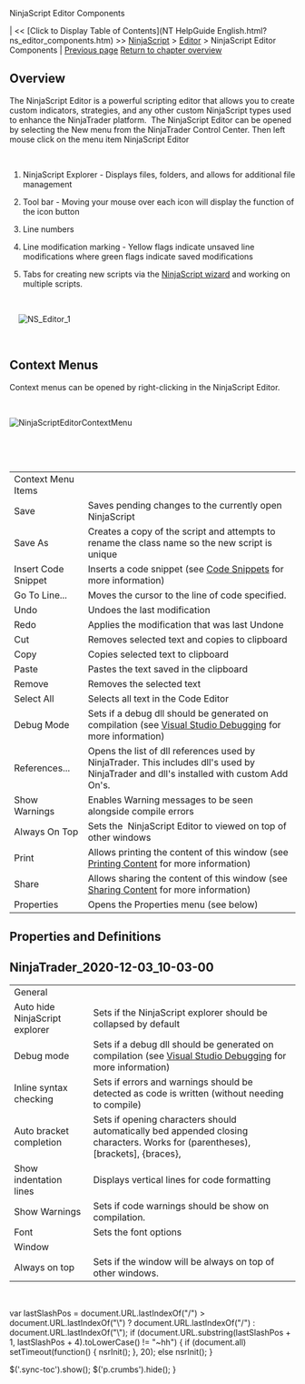 ﻿










 


NinjaScript Editor Components







| &lt;&lt; [Click to Display Table of Contents](NT HelpGuide English.html?ns_editor_components.htm) &gt;&gt;
 [NinjaScript](ninjascript.htm) &gt; [Editor](editor.htm) &gt;
NinjaScript Editor Components | [Previous page](nodoc.htm)
[Return to chapter overview](editor.htm)










Overview
--------


The NinjaScript Editor is a powerful scripting editor that allows you to create custom indicators, strategies, and any other custom NinjaScript types used to enhance the NinjaTrader platform.  The NinjaScript Editor can be opened by selecting the New menu from the NinjaTrader Control Center. Then left mouse click on the menu item NinjaScript Editor


 


1. NinjaScript Explorer - Displays files, folders, and allows for additional file management


2. Tool bar - Moving your mouse over each icon will display the function of the icon button


3. Line numbers


4. Line modification marking - Yellow flags indicate unsaved line modifications where green flags indicate saved modifications


5. Tabs for creating new scripts via the [NinjaScript wizard](ns_wizard.htm) and working on multiple scripts.


 


     ![NS_Editor_1](ns_editor_1.png)


 


Context Menus
-------------


Context menus can be opened by right-clicking in the NinjaScript Editor.


 


![NinjaScriptEditorContextMenu](ninjascripteditorcontextmenu.png)


 


 




|  |  |
| --- | --- |
| Context Menu Items |  |
| Save | Saves pending changes to the currently open NinjaScript |
| Save As | Creates a copy of the script and attempts to rename the class name so the new script is unique |
| Insert Code Snippet | Inserts a code snippet (see [Code Snippets](code_snippets.htm) for more information) |
| Go To Line... | Moves the cursor to the line of code specified. |
| Undo | Undoes the last modification |
| Redo | Applies the modification that was last Undone |
| Cut | Removes selected text and copies to clipboard |
| Copy | Copies selected text to clipboard |
| Paste | Pastes the text saved in the clipboard |
| Remove | Removes the selected text |
| Select All | Selects all text in the Code Editor |
| Debug Mode | Sets if a debug dll should be generated on compilation (see [Visual Studio Debugging](visual_studio_debugging.htm) for more information)  |
| References... | Opens the list of dll references used by NinjaTrader. This includes dll's used by NinjaTrader and dll's installed with custom Add On's. |
| Show Warnings | Enables Warning messages to be seen alongside compile errors |
| Always On Top | Sets the  NinjaScript Editor to viewed on top of other windows |
| Print | Allows printing the content of this window (see [Printing Content](printing_content.htm) for more information)  |
| Share | Allows sharing the content of this window (see [Sharing Content](sharing_content.htm) for more information)  |
| Properties | Opens the Properties menu (see below) |





Properties and Definitions
--------------------------



NinjaTrader_2020-12-03_10-03-00
-------------------------------





|  |  |
| --- | --- |
| General |  |
| Auto hide NinjaScript explorer | Sets if the NinjaScript explorer should be collapsed by default |
| Debug mode | Sets if a debug dll should be generated on compilation (see [Visual Studio Debugging](visual_studio_debugging.htm) for more information) |
| Inline syntax checking | Sets if errors and warnings should be detected as code is written (without needing to compile) |
| Auto bracket completion | Sets if opening characters should automatically bed appended closing characters. Works for (parentheses), [brackets], {braces}, <angled brackets=""> |
| Show indentation lines | Displays vertical lines for code formatting |
| Show Warnings | Sets if code warnings should be show on compilation.   |
| Font | Sets the font options |
| Window |  |
| Always on top | Sets if the window will be always on top of other windows. |



 





 
 var lastSlashPos = document.URL.lastIndexOf("/") &gt; document.URL.lastIndexOf("\\") ? document.URL.lastIndexOf("/") : document.URL.lastIndexOf("\\");
 if (document.URL.substring(lastSlashPos + 1, lastSlashPos + 4).toLowerCase() != "~hh") {
 if (document.all) setTimeout(function() {
 nsrInit();
 }, 20);
 else nsrInit();
 }
 
 
 $('.sync-toc').show();
 $('p.crumbs').hide();
 }
 
 
 



</angled>